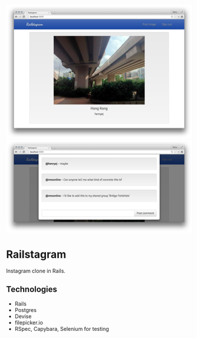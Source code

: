 ![Screenshot - main page](screenshot1.jpg)
![Screenshot - comments](screenshot2.jpg)

# Railstagram

Instagram clone in Rails.

## Technologies

* Rails
* Postgres
* Devise
* filepicker.io
* RSpec, Capybara, Selenium for testing